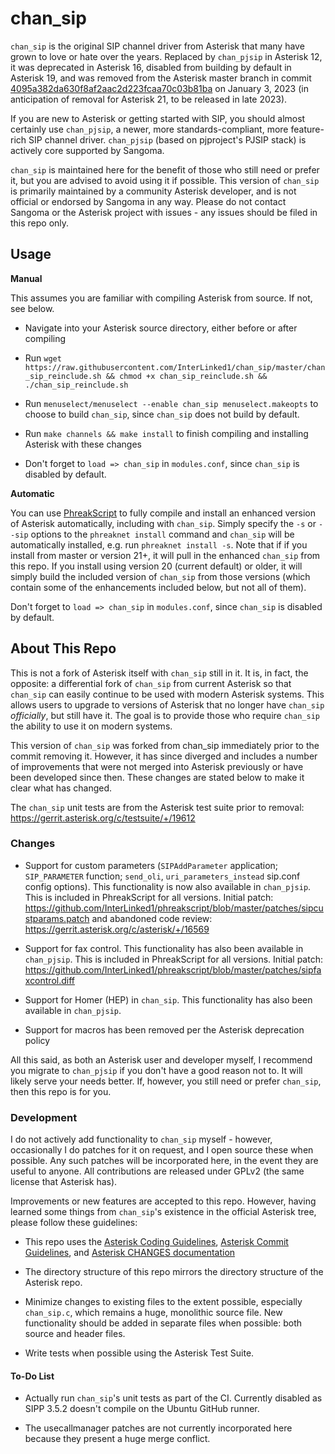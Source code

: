 # chan_sip

`chan_sip` is the original SIP channel driver from Asterisk that many have grown to love or hate over the years. Replaced by `chan_pjsip` in Asterisk 12, it was deprecated in Asterisk 16, disabled from building by default in Asterisk 19, and was removed from the Asterisk master branch in commit [4095a382da630f8af2aac2d223fcaa70c03b81ba](https://github.com/asterisk/asterisk/commit/4095a382da630f8af2aac2d223fcaa70c03b81ba) on January 3, 2023 (in anticipation of removal for Asterisk 21, to be released in late 2023).

If you are new to Asterisk or getting started with SIP, you should almost certainly use `chan_pjsip`, a newer, more standards-compliant, more feature-rich SIP channel driver. `chan_pjsip` (based on pjproject's PJSIP stack) is actively core supported by Sangoma.

`chan_sip` is maintained here for the benefit of those who still need or prefer it, but you are advised to avoid using it if possible. This version of `chan_sip` is primarily maintained by a community Asterisk developer, and is not official or endorsed by Sangoma in any way. Please do not contact Sangoma or the Asterisk project with issues - any issues should be filed in this repo only.

## Usage

**Manual**

This assumes you are familiar with compiling Asterisk from source. If not, see below.

- Navigate into your Asterisk source directory, either before or after compiling

- Run `wget https://raw.githubusercontent.com/InterLinked1/chan_sip/master/chan_sip_reinclude.sh && chmod +x chan_sip_reinclude.sh && ./chan_sip_reinclude.sh`

- Run `menuselect/menuselect --enable chan_sip menuselect.makeopts` to choose to build `chan_sip`, since `chan_sip` does not build by default.

- Run `make channels && make install` to finish compiling and installing Asterisk with these changes

- Don't forget to `load => chan_sip` in `modules.conf`, since `chan_sip` is disabled by default.

**Automatic**

You can use [PhreakScript](https://github.com/InterLinked1/phreakscript/) to fully compile and install an enhanced version of Asterisk automatically, including with `chan_sip`. Simply specify the `-s` or `--sip` options to the `phreaknet install` command and `chan_sip` will be automatically installed, e.g. run `phreaknet install -s`. Note that if if you install from master or version 21+, it will pull in the enhanced `chan_sip` from this repo. If you install using version 20 (current default) or older, it will simply build the included version of `chan_sip` from those versions (which contain some of the enhancements included below, but not all of them).

Don't forget to `load => chan_sip` in `modules.conf`, since `chan_sip` is disabled by default.

## About This Repo

This is not a fork of Asterisk itself with `chan_sip` still in it. It is, in fact, the opposite: a differential fork of `chan_sip` from current Asterisk so that `chan_sip` can easily continue to be used with modern Asterisk systems. This allows users to upgrade to versions of Asterisk that no longer have `chan_sip` *officially*, but still have it. The goal is to provide those who require `chan_sip` the ability to use it on modern systems.

This version of `chan_sip` was forked from chan_sip immediately prior to the commit removing it. However, it has since diverged and includes a number of improvements that were not merged into Asterisk previously or have been developed since then. These changes are stated below to make it clear what has changed.

The `chan_sip` unit tests are from the Asterisk test suite prior to removal: https://gerrit.asterisk.org/c/testsuite/+/19612

### Changes

- Support for custom parameters (`SIPAddParameter` application; `SIP_PARAMETER` function; `send_oli`, `uri_parameters_instead` sip.conf config options). This functionality is now also available in `chan_pjsip`. This is included in PhreakScript for all versions. Initial patch: https://github.com/InterLinked1/phreakscript/blob/master/patches/sipcustparams.patch and abandoned code review: https://gerrit.asterisk.org/c/asterisk/+/16569

- Support for fax control. This functionality has also been available in `chan_pjsip`. This is included in PhreakScript for all versions. Initial patch: https://github.com/InterLinked1/phreakscript/blob/master/patches/sipfaxcontrol.diff

- Support for Homer (HEP) in `chan_sip`. This functionality has also been available in `chan_pjsip`.

- Support for macros has been removed per the Asterisk deprecation policy

All this said, as both an Asterisk user and developer myself, I recommend you migrate to `chan_pjsip` if you don't have a good reason not to. It will likely serve your needs better. If, however, you still need or prefer `chan_sip`, then this repo is for you.

### Development

I do not actively add functionality to `chan_sip` myself - however, occasionally I do patches for it on request, and I open source these when possible. Any such patches will be incorporated here, in the event they are useful to anyone. All contributions are released under GPLv2 (the same license that Asterisk has).

Improvements or new features are accepted to this repo. However, having learned some things from `chan_sip`'s existence in the official Asterisk tree, please follow these guidelines:

- This repo uses the [Asterisk Coding Guidelines](https://wiki.asterisk.org/wiki/display/AST/Coding+Guidelines), [Asterisk Commit Guidelines](https://wiki.asterisk.org/wiki/display/AST/Commit+Messages), and [Asterisk CHANGES documentation](https://wiki.asterisk.org/wiki/display/AST/CHANGES+and+UPGRADE.txt)

- The directory structure of this repo mirrors the directory structure of the Asterisk repo.

- Minimize changes to existing files to the extent possible, especially `chan_sip.c`, which remains a huge, monolithic source file. New functionality should be added in separate files when possible: both source and header files.

- Write tests when possible using the Asterisk Test Suite.

#### To-Do List

- Actually run `chan_sip`'s unit tests as part of the CI. Currently disabled as SIPP 3.5.2 doesn't compile on the Ubuntu GitHub runner.

- The usecallmanager patches are not currently incorporated here because they present a huge merge conflict.
